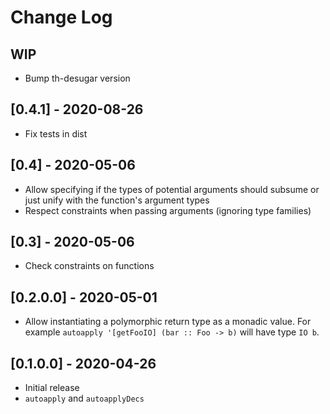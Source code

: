# Change Log

## WIP
  - Bump th-desugar version

## [0.4.1] - 2020-08-26
  - Fix tests in dist

## [0.4] - 2020-05-06
  - Allow specifying if the types of potential arguments should subsume or just
    unify with the function's argument types
  - Respect constraints when passing arguments (ignoring type families)

## [0.3] - 2020-05-06
  - Check constraints on functions

## [0.2.0.0] - 2020-05-01
  - Allow instantiating a polymorphic return type as a monadic value. For
    example `autoapply '[getFooIO] (bar :: Foo -> b)` will have type `IO b`.

## [0.1.0.0] - 2020-04-26
  - Initial release
  - `autoapply` and `autoapplyDecs`
